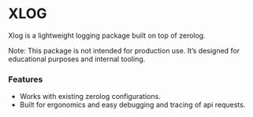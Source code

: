 # XLOG

Xlog is a lightweight logging package built on top of zerolog.

Note: This package is not intended for production use. It’s designed for educational purposes and internal tooling.

### Features

- Works with existing zerolog configurations.
- Built for ergonomics and easy debugging and tracing of api requests.
